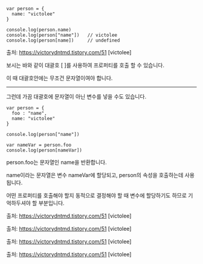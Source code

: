 ```
var person = {
  name: "victolee"
}

console.log(person.name)
console.log(person["name"])   // victolee
console.log(person[name])     // undefined
```

출처: https://victorydntmd.tistory.com/51 [victolee]

보시는 바와 같이 대괄호 [ ]를 사용하여 프로퍼티를 호출 할 수 있습니다.

이 때 대괄호안에는 무조건 문자열이여야 합니다.

---

그런데 가끔 대괄호에 문자열이 아닌 변수를 넣을 수도 있습니다.

```
var person = {
  foo : "name",
  name: "victolee"
}

console.log(person["name"])

var nameVar = person.foo
console.log(person[nameVar])
```

person.foo는 문자열인 name을 반환합니다.

name이라는 문자열은 변수 nameVar에 할당되고, person의 속성을 호출하는데 사용됩니다.

어떤 프로퍼티를 호출해야 할지 동적으로 결정해야 할 때 변수에 할당하기도 하므로 기억하두셔야 할 부분입니다.

출처: https://victorydntmd.tistory.com/51 [victolee]

출처: https://victorydntmd.tistory.com/51 [victolee]

출처: https://victorydntmd.tistory.com/51 [victolee]

출처: https://victorydntmd.tistory.com/51 [victolee]
